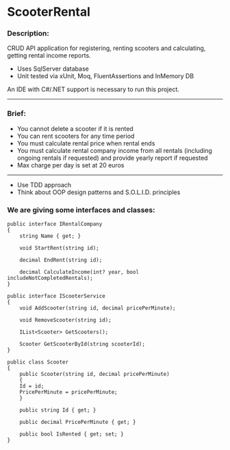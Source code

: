 # ScooterRental

### Description:
CRUD API application for registering, renting scooters and calculating, getting rental income reports.
- Uses SqlServer database
- Unit tested via xUnit, Moq, FluentAssertions and InMemory DB

An IDE with C#/.NET support is necessary to run this project.

---

### Brief:

- You cannot delete a scooter if it is rented
- You can rent scooters for any time period
- You must calculate rental price when rental ends
- You must calculate rental company income from all rentals (including ongoing rentals if requested) and provide yearly report if requested
- Max charge per day is set at 20 euros

---

- Use TDD approach
- Think about OOP design patterns and S.O.L.I.D. principles

### We are giving some interfaces and classes:

```
public interface IRentalCompany
{
    string Name { get; }
    
    void StartRent(string id);
    
    decimal EndRent(string id);
    
    decimal CalculateIncome(int? year, bool includeNotCompletedRentals);
}

public interface IScooterService
{
    void AddScooter(string id, decimal pricePerMinute);
    
    void RemoveScooter(string id);
    
    IList<Scooter> GetScooters();
    
    Scooter GetScooterById(string scooterId);
}

public class Scooter
{
    public Scooter(string id, decimal pricePerMinute)
    {
    Id = id;
    PricePerMinute = pricePerMinute;
    }
    
    public string Id { get; }
  
    public decimal PricePerMinute { get; }

    public bool IsRented { get; set; }
}

```
